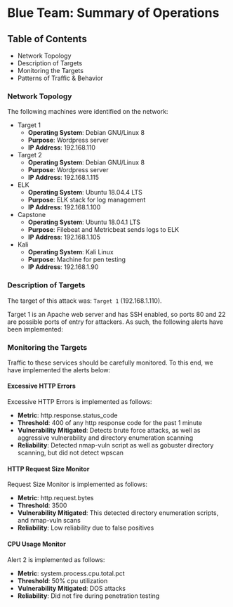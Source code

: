 # Blue Team: Summary of Operations

## Table of Contents
- Network Topology
- Description of Targets
- Monitoring the Targets
- Patterns of Traffic & Behavior

### Network Topology

The following machines were identified on the network:
- Target 1
  - **Operating System**: Debian GNU/Linux 8
  - **Purpose**: Wordpress server
  - **IP Address**: 192.168.110
- Target 2
  - **Operating System**: Debian GNU/Linux 8
  - **Purpose**: Wordpress server
  - **IP Address**: 192.168.1.115
- ELK
  - **Operating System**: Ubuntu 18.04.4 LTS
  - **Purpose**: ELK stack for log management
  - **IP Address**: 192.168.1.100
- Capstone
  - **Operating System**: Ubuntu 18.04.1 LTS
  - **Purpose**: Filebeat and Metricbeat sends logs to ELK
  - **IP Address**: 192.168.1.105
- Kali
  - **Operating System**: Kali Linux
  - **Purpose**: Machine for pen testing
  - **IP Address**: 192.168.1.90

### Description of Targets

The target of this attack was: `Target 1` (192.168.1.110).

Target 1 is an Apache web server and has SSH enabled, so ports 80 and 22 are possible ports of entry for attackers. As such, the following alerts have been implemented:

### Monitoring the Targets

Traffic to these services should be carefully monitored. To this end, we have implemented the alerts below:

#### Excessive HTTP Errors
Excessive HTTP Errors is implemented as follows:
  - **Metric**: http.response.status_code
  - **Threshold**: 400 of any http response code for the past 1 minute
  - **Vulnerability Mitigated**: Detects brute force attacks, as well as aggressive vulnerability and directory enumeration scanning
  - **Reliability**: Detected nmap-vuln script as well as gobuster directory scanning, but did not detect wpscan
  
#### HTTP Request Size Monitor
Request Size Monitor is implemented as follows:
  - **Metric**: http.request.bytes
  - **Threshold**: 3500 
  - **Vulnerability Mitigated**: This detected directory enumeration scripts, and nmap-vuln scans
  - **Reliability**: Low reliability due to false positives

#### CPU Usage Monitor
Alert 2 is implemented as follows:
  - **Metric**: system.process.cpu.total.pct
  - **Threshold**: 50% cpu utilization
  - **Vulnerability Mitigated**: DOS attacks
  - **Reliability**: Did not fire during penetration testing